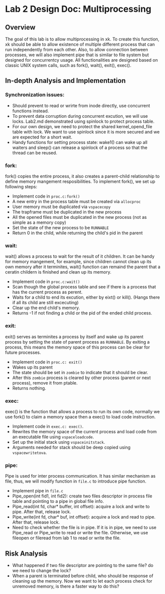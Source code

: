 # Lab 2 Design Doc: Multiprocessing

## Overview
The goal of this lab is to allow multiprocessing in xk. To create this function, xk should be able to allow existence of multiple different process that can run independently from each other. Also, to allow connection between processes, we will also implement pipe that is similar to file system but designed for concurrentcy usage. All functionalities are designed based on classic UNIX system calls, such as fork(), wait(), exit(), exec().  

## In-depth Analysis and Implementation

###  Synchronization issues:
- Should prevent to read or wrirte from inode directly, use concurrent functions instead.
- To prevent data corruption during concurrent excution, we will use locks. Lab2.md demonstrated using spinlock to protect process table. 
- For our own design, we need to protect the shared kernel_opend_file table with lock. We want to use spinlock since it is more secured and we are expected for a short wait.
- Handy functions for setting process state: wake1() can wake up all waiters and sleep() can release a spinlock of a process so that the thread can be reused.

### fork: 
fork() copies the entire process, it also creates a parent-child relationship to define memory mangement resposibilities. 
To implement fork(), we set up following steps:
- Implement code in `proc.c:fork()`
- A new entry in the process table must be created via `allocproc`
- User memory must be duplicated via `vspacecopy`
- The trapframe must be duplicated in the new process
- All the opened files must be duplicated in the new process (not as simple as a memory copy)
- Set the state of the new process to be `RUNNABLE`
- Return 0 in the child, while returning the child's pid in the parent

### wait:
wait() allows a process to wait for the result of it children. It can be handy for memory mangement, for example, since children cannot clean up its own memory after it terminites, wait() function can remaind the parent that a ceratin childern is finished and clean up its memory. 
- Implement code in `proc.c:wait()`
- Scan though the global process table and see if there is a process that has the current process as perent.
- Waits for a child to end its excution, either by eixt() or kill(). (Hangs there if all its child are still excecuting)
- Clear up the end child's memory. 
- Returns -1 if not finding a child or the pid of the ended child process.

### exit:
exit() serves as terminites a process by itself and wake up its parent process by setting the state of parent process as `RUNNABLE`. By exiting a process, this means the memory space of this process can be clear for future processes.
- Implement code in `proc.c: exit()`
- Wakes up its parent 
- The state should be set in `zombie` to indicate that it should be clear.
- After this `zombie` process is cleared by other process (parent or next process), remove it from ptable.
- Returns nothing.

### exec:
exec() is the function that allows a process to run its own code, normally we use fork() to claim a memory space then a exec() to load code instruction.
- Implement code in `exec.c: exec()`.
- Rewrites the memory space of the current process and load code from an executable file using `vspaceloadcode`.
- Set up the initial stack using `vspaceinitstack`.
- Arguments needed for stack should be deep copied using `vspacewritetova`.

### pipe:
Pipe is used for inter process communication. It has similar mechanism as file, thus, we will modify function in `file.c` to introduce pipe function.
- Implement pipe in `file.c`
- Pipe_open(int fid1, int fid2): create two files descriptor in process file table and pointing to a pipe in global file info.
- Pipe_read(int fd, char* buffer, int offset):  acquire a lock and write to pipe. After that, release lock.
- Pipe_write(int fd, char* buf, int offset):  acquire a lock and read to pipe. After that, release lock.
- Need to check whether the file is in pipe. If it is in pipe, we need to use Pipe_read or Pipe_write to read or write the file. 
Otherwise, we use fileopen or fileread from lab 1 to read or write the file. 

## Risk Analysis
- What happened if two file descriptor are pointing to the same file? do we need to change the lock?
- When a parent is terminated before child, who should be response of cleaning up the memory. Now we want to let each process check for unremoved memory, is there a faster way to do this?
